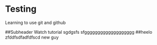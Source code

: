 # Testing
Learning to use git and github

##Subheader
Watch tutorial
sgdgsfs
sfggggggggggggggggggg
##heelo
zfddfsdfadfdfscd
new guy